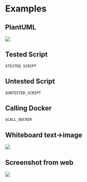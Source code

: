 # Examples

## PlantUML

![](eg.png)

## Tested Script

```
$TESTED_SCRIPT
```

## Untested Script

```
$UNTESTED_SCRIPT
```

## Calling Docker

```
$CALL_DOCKER
```

## Whiteboard text->image

![](wire.txt.png)

## Screenshot from web

![](last-screenshot.png)


